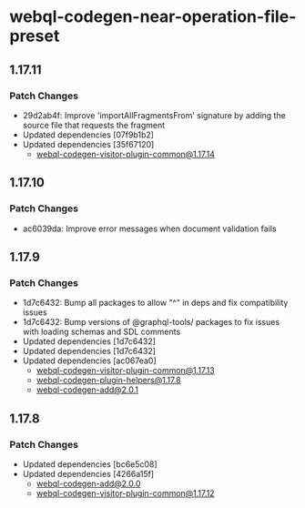 # webql-codegen-near-operation-file-preset

## 1.17.11

### Patch Changes

- 29d2ab4f: Improve 'importAllFragmentsFrom' signature by adding the source file that requests the fragment
- Updated dependencies [07f9b1b2]
- Updated dependencies [35f67120]
  - webql-codegen-visitor-plugin-common@1.17.14

## 1.17.10

### Patch Changes

- ac6039da: Improve error messages when document validation fails

## 1.17.9

### Patch Changes

- 1d7c6432: Bump all packages to allow "^" in deps and fix compatibility issues
- 1d7c6432: Bump versions of @graphql-tools/ packages to fix issues with loading schemas and SDL comments
- Updated dependencies [1d7c6432]
- Updated dependencies [1d7c6432]
- Updated dependencies [ac067ea0]
  - webql-codegen-visitor-plugin-common@1.17.13
  - webql-codegen-plugin-helpers@1.17.8
  - webql-codegen-add@2.0.1

## 1.17.8

### Patch Changes

- Updated dependencies [bc6e5c08]
- Updated dependencies [4266a15f]
  - webql-codegen-add@2.0.0
  - webql-codegen-visitor-plugin-common@1.17.12
